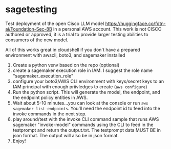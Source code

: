 # sagetesting
Test deployment of the open Cisco LLM model https://huggingface.co/fdtn-ai/Foundation-Sec-8B in a personal AWS account.  This work is not CISCO authored or approved, it is a trial to provide larger testing abilities to consumers of the new model.

All of this works great in cloudshell if you don't have a prepared environment with awscli, boto3, and sagemaker installed
1. Create a python venv based on the repo (optional)
2. create a sagemaker execution role in IAM.  I suggest the role name "sagemaker_execution_role"
3. configure your boto3/AWS CLI environment with keys/secret keys to an IAM principal with enough priivledges to create  (```aws configure```)
4. Run the python script.  This will generate the model, the endpoint, and the endpoint policy entities in AWS.
5. Wait about 5-10 minutes...you can look at the console or run ```aws sagemaker list-endpoints```.  You'll need the endpoint id to feed into the invoke commands in the next step.
6. play around/test with the invoke CLI command sample that runs AWS sagemaker "invoke-model" commands using the CLI to feed in the testprompt and return the output.txt.  The testprompt data MUST BE in json format.  The output will also be in json format.
7. Enjoy!

